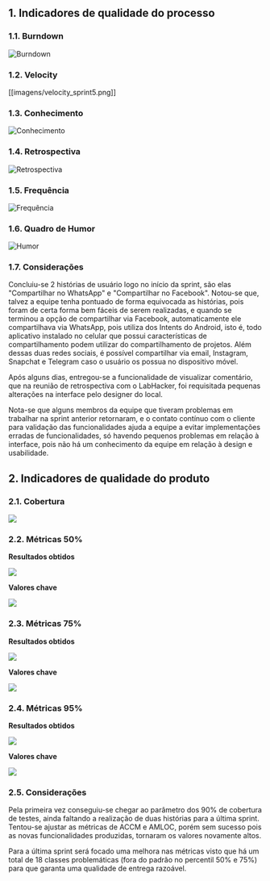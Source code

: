 ## 1. Indicadores de qualidade do processo

### 1.1. Burndown

![Burndown](https://raw.githubusercontent.com/wiki/fga-gpp-mds/2016.2-Time01-WikiLegis/imagens/burdown_sprint5.png)

### 1.2. Velocity

[[imagens/velocity_sprint5.png]]

### 1.3. Conhecimento

![Conhecimento](https://raw.githubusercontent.com/wiki/fga-gpp-mds/2016.2-Time01-WikiLegis/imagens/conhecimento4.jpg)

### 1.4. Retrospectiva

![Retrospectiva](https://raw.githubusercontent.com/wiki/fga-gpp-mds/2016.2-Time01-WikiLegis/imagens/RetrospectivaS5.jpg)

### 1.5. Frequência

![Frequẽncia](https://raw.githubusercontent.com/wiki/fga-gpp-mds/2016.2-Time01-WikiLegis/imagens/presencaS5.png)

### 1.6. Quadro de Humor

![Humor](https://raw.githubusercontent.com/wiki/fga-gpp-mds/2016.2-Time01-WikiLegis/imagens/sent4.jpg)

### 1.7. Considerações

Concluiu-se 2 histórias de usuário logo no início da sprint, são elas "Compartilhar no WhatsApp" e "Compartilhar no Facebook". Notou-se que, talvez a equipe tenha pontuado de forma equivocada as histórias, pois foram de certa forma bem fáceis de serem realizadas, e quando se terminou a opção de compartilhar via Facebook, automaticamente ele compartilhava via WhatsApp, pois utiliza dos Intents do Android, isto é, todo aplicativo instalado no celular que possui características de compartilhamento podem utilizar do compartilhamento de projetos. Além dessas duas redes sociais, é possível compartilhar via email, Instagram, Snapchat e Telegram caso o usuário os possua no dispositivo móvel.

Após alguns dias, entregou-se a funcionalidade de visualizar comentário, que na reunião de retrospectiva com o LabHacker, foi requisitada pequenas alterações na interface pelo designer do local.

Nota-se que alguns membros da equipe que tiveram problemas em trabalhar na sprint anterior retornaram, e o contato contínuo com o cliente para validação das funcionalidades ajuda a equipe a evitar implementações erradas de funcionalidades, só havendo pequenos problemas em relação à interface, pois não há um conhecimento da equipe em relação à design e usabilidade.

## 2. Indicadores de qualidade do produto

### 2.1. Cobertura

![](https://raw.githubusercontent.com/wiki/fga-gpp-mds/2016.2-Time01-WikiLegis/imagens/coverage_s6.png)

### 2.2. Métricas 50%

**Resultados obtidos**

![](https://raw.githubusercontent.com/wiki/fga-gpp-mds/2016.2-Time01-WikiLegis/imagens/sprint5_mean.png)

**Valores chave**

![](https://raw.githubusercontent.com/wiki/fga-gpp-mds/2016.2-Time01-WikiLegis/imagens/valores_0.png)

### 2.3. Métricas 75%

**Resultados obtidos**

![](https://raw.githubusercontent.com/wiki/fga-gpp-mds/2016.2-Time01-WikiLegis/imagens/sprint5_upper.png)

**Valores chave**

![](https://raw.githubusercontent.com/wiki/fga-gpp-mds/2016.2-Time01-WikiLegis/imagens/valores_75.png)

### 2.4. Métricas 95%

**Resultados obtidos**

![](https://raw.githubusercontent.com/wiki/fga-gpp-mds/2016.2-Time01-WikiLegis/imagens/sprint5_ninety.png)

**Valores chave**

![](https://raw.githubusercontent.com/wiki/fga-gpp-mds/2016.2-Time01-WikiLegis/imagens/valores_95.png)

### 2.5. Considerações

Pela primeira vez conseguiu-se chegar ao parâmetro dos 90% de cobertura de testes, ainda faltando a realização de duas histórias para a última sprint. Tentou-se ajustar as métricas de ACCM e AMLOC, porém sem sucesso pois as novas funcionalidades produzidas, tornaram os valores novamente altos.

Para a última sprint será focado uma melhora nas métricas visto que há um total de 18 classes problemáticas (fora do padrão no percentil 50% e 75%) para que garanta uma qualidade de entrega razoável.
